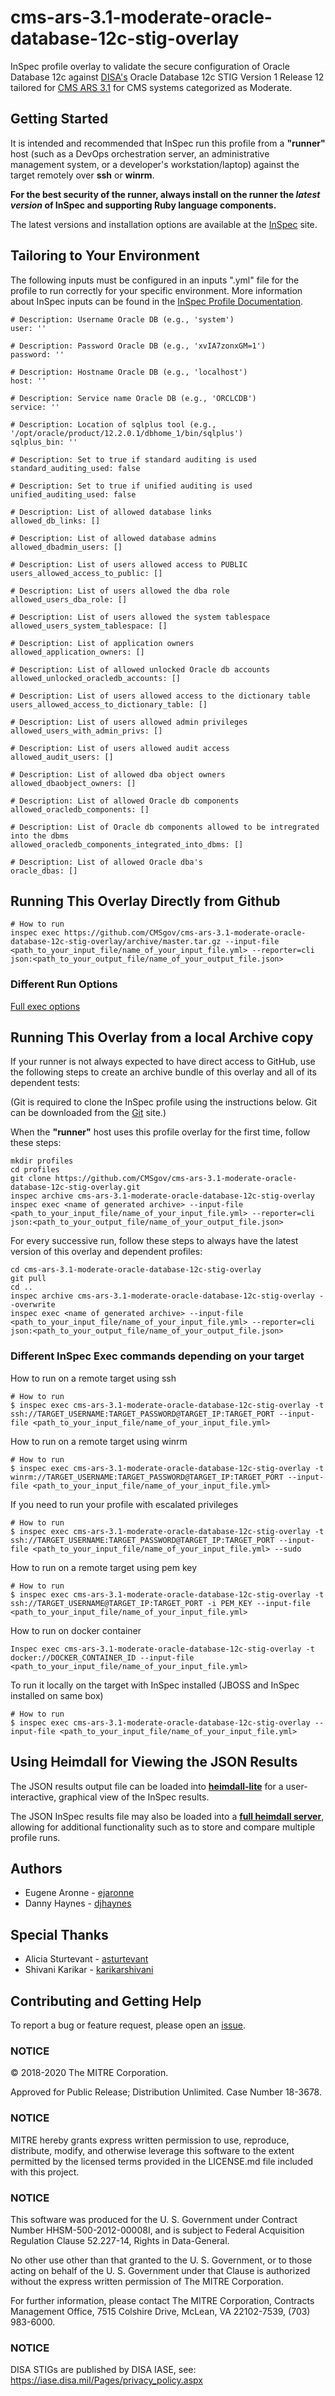 # cms-ars-3.1-moderate-oracle-database-12c-stig-overlay
InSpec profile overlay to validate the secure configuration of Oracle Database 12c against [DISA's](https://iase.disa.mil/stigs/Pages/index.aspx) Oracle Database 12c STIG Version 1 Release 12 tailored for [CMS ARS 3.1](https://www.cms.gov/Research-Statistics-Data-and-Systems/CMS-Information-Technology/InformationSecurity/Info-Security-Library-Items/ARS-31-Publication.html) for CMS systems categorized as Moderate.

## Getting Started

It is intended and recommended that InSpec run this profile from a __"runner"__ host (such as a DevOps orchestration server, an administrative management system, or a developer's workstation/laptop) against the target remotely over __ssh__ or __winrm__.

__For the best security of the runner, always install on the runner the _latest version_ of InSpec and supporting Ruby language components.__ 

The latest versions and installation options are available at the [InSpec](http://inspec.io/) site.

## Tailoring to Your Environment
The following inputs must be configured in an inputs ".yml" file for the profile to run correctly for your specific environment. More information about InSpec inputs can be found in the [InSpec Profile Documentation](https://www.inspec.io/docs/reference/profiles/).

```
# Description: Username Oracle DB (e.g., 'system')
user: ''

# Description: Password Oracle DB (e.g., 'xvIA7zonxGM=1')
password: ''

# Description: Hostname Oracle DB (e.g., 'localhost')
host: ''

# Description: Service name Oracle DB (e.g., 'ORCLCDB')
service: ''

# Description: Location of sqlplus tool (e.g., '/opt/oracle/product/12.2.0.1/dbhome_1/bin/sqlplus')
sqlplus_bin: ''

# Description: Set to true if standard auditing is used
standard_auditing_used: false 

# Description: Set to true if unified auditing is used
unified_auditing_used: false

# Description: List of allowed database links
allowed_db_links: []

# Description: List of allowed database admins
allowed_dbadmin_users: []

# Description: List of users allowed access to PUBLIC
users_allowed_access_to_public: []

# Description: List of users allowed the dba role
allowed_users_dba_role: []

# Description: List of users allowed the system tablespace
allowed_users_system_tablespace: []

# Description: List of application owners
allowed_application_owners: []

# Description: List of allowed unlocked Oracle db accounts
allowed_unlocked_oracledb_accounts: []

# Description: List of users allowed access to the dictionary table
users_allowed_access_to_dictionary_table: []

# Description: List of users allowed admin privileges
allowed_users_with_admin_privs: []

# Description: List of users allowed audit access
allowed_audit_users: []

# Description: List of allowed dba object owners
allowed_dbaobject_owners: []

# Description: List of allowed Oracle db components
allowed_oracledb_components: []

# Description: List of Oracle db components allowed to be intregrated into the dbms
allowed_oracledb_components_integrated_into_dbms: []

# Description: List of allowed Oracle dba's
oracle_dbas: []
```

## Running This Overlay Directly from Github

```
# How to run
inspec exec https://github.com/CMSgov/cms-ars-3.1-moderate-oracle-database-12c-stig-overlay/archive/master.tar.gz --input-file <path_to_your_input_file/name_of_your_input_file.yml> --reporter=cli json:<path_to_your_output_file/name_of_your_output_file.json>
```

### Different Run Options

  [Full exec options](https://docs.chef.io/inspec/cli/#options-3)

## Running This Overlay from a local Archive copy 

If your runner is not always expected to have direct access to GitHub, use the following steps to create an archive bundle of this overlay and all of its dependent tests:

(Git is required to clone the InSpec profile using the instructions below. Git can be downloaded from the [Git](https://git-scm.com/book/en/v2/Getting-Started-Installing-Git) site.)

When the __"runner"__ host uses this profile overlay for the first time, follow these steps: 

```
mkdir profiles
cd profiles
git clone https://github.com/CMSgov/cms-ars-3.1-moderate-oracle-database-12c-stig-overlay.git
inspec archive cms-ars-3.1-moderate-oracle-database-12c-stig-overlay
inspec exec <name of generated archive> --input-file <path_to_your_input_file/name_of_your_input_file.yml> --reporter=cli json:<path_to_your_output_file/name_of_your_output_file.json>
```

For every successive run, follow these steps to always have the latest version of this overlay and dependent profiles:

```
cd cms-ars-3.1-moderate-oracle-database-12c-stig-overlay
git pull
cd ..
inspec archive cms-ars-3.1-moderate-oracle-database-12c-stig-overlay --overwrite
inspec exec <name of generated archive> --input-file <path_to_your_input_file/name_of_your_input_file.yml> --reporter=cli json:<path_to_your_output_file/name_of_your_output_file.json>
```

### Different InSpec Exec commands depending on your target
How to run on a remote target using ssh
```
# How to run 
$ inspec exec cms-ars-3.1-moderate-oracle-database-12c-stig-overlay -t ssh://TARGET_USERNAME:TARGET_PASSWORD@TARGET_IP:TARGET_PORT --input-file <path_to_your_input_file/name_of_your_input_file.yml>
```

How to run on a remote target using winrm
```
# How to run 
$ inspec exec cms-ars-3.1-moderate-oracle-database-12c-stig-overlay -t winrm://TARGET_USERNAME:TARGET_PASSWORD@TARGET_IP:TARGET_PORT --input-file <path_to_your_input_file/name_of_your_input_file.yml>
```

If you need to run your profile with escalated privileges
```
# How to run 
$ inspec exec cms-ars-3.1-moderate-oracle-database-12c-stig-overlay -t ssh://TARGET_USERNAME:TARGET_PASSWORD@TARGET_IP:TARGET_PORT --input-file <path_to_your_input_file/name_of_your_input_file.yml> --sudo
```

How to run on a remote target using pem key
```
# How to run 
$ inspec exec cms-ars-3.1-moderate-oracle-database-12c-stig-overlay -t ssh://TARGET_USERNAME@TARGET_IP:TARGET_PORT -i PEM_KEY --input-file <path_to_your_input_file/name_of_your_input_file.yml>
```

How to run on docker container
```
Inspec exec cms-ars-3.1-moderate-oracle-database-12c-stig-overlay -t docker://DOCKER_CONTAINER_ID --input-file <path_to_your_input_file/name_of_your_input_file.yml>
```

To run it locally on the target with InSpec installed (JBOSS and InSpec installed on same box)
```
# How to run 
$ inspec exec cms-ars-3.1-moderate-oracle-database-12c-stig-overlay --input-file <path_to_your_input_file/name_of_your_input_file.yml>
```

## Using Heimdall for Viewing the JSON Results

The JSON results output file can be loaded into __[heimdall-lite](https://heimdall-lite.mitre.org/)__ for a user-interactive, graphical view of the InSpec results. 

The JSON InSpec results file may also be loaded into a __[full heimdall server](https://github.com/mitre/heimdall)__, allowing for additional functionality such as to store and compare multiple profile runs.

## Authors
* Eugene Aronne - [ejaronne](https://github.com/ejaronne)
* Danny Haynes - [djhaynes](https://github.com/djhaynes)

## Special Thanks
* Alicia Sturtevant - [asturtevant](https://github.com/asturtevant)
* Shivani Karikar - [karikarshivani](https://github.com/karikarshivani)

## Contributing and Getting Help
To report a bug or feature request, please open an [issue](https://github.com/CMSgov/cms-ars-3.1-moderate-oracle-database-12c-stig-overlay/issues/new).

### NOTICE

© 2018-2020 The MITRE Corporation.

Approved for Public Release; Distribution Unlimited. Case Number 18-3678.

### NOTICE
MITRE hereby grants express written permission to use, reproduce, distribute, modify, and otherwise leverage this software to the extent permitted by the licensed terms provided in the LICENSE.md file included with this project.

### NOTICE  

This software was produced for the U. S. Government under Contract Number HHSM-500-2012-00008I, and is subject to Federal Acquisition Regulation Clause 52.227-14, Rights in Data-General.  

No other use other than that granted to the U. S. Government, or to those acting on behalf of the U. S. Government under that Clause is authorized without the express written permission of The MITRE Corporation.

For further information, please contact The MITRE Corporation, Contracts Management Office, 7515 Colshire Drive, McLean, VA  22102-7539, (703) 983-6000.

### NOTICE
DISA STIGs are published by DISA IASE, see: https://iase.disa.mil/Pages/privacy_policy.aspx
